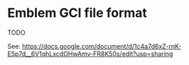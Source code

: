 # Emblem GCI file format

TODO

See: https://docs.google.com/document/d/1c4a7d6xZ-rnK-E5p7d__6V1qhLxcdOHwAmv-FR8K50s/edit?usp=sharing
